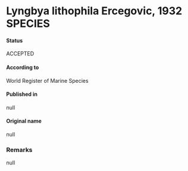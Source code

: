 Lyngbya lithophila Ercegovic, 1932 SPECIES
=======

#### Status
ACCEPTED

#### According to
World Register of Marine Species

#### Published in
null

#### Original name
null

### Remarks
null